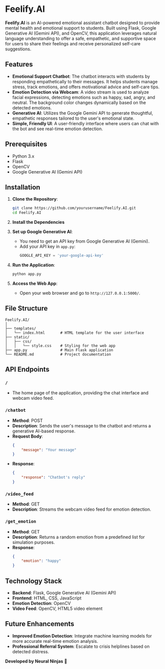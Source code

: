 # Feelify.AI

**Feelify.AI** is an AI-powered emotional assistant chatbot designed to provide mental health and emotional support to students. Built using Flask, Google Generative AI (Gemini API), and OpenCV, this application leverages natural language understanding to offer a safe, empathetic, and supportive space for users to share their feelings and receive personalized self-care suggestions.

## Features
- **Emotional Support Chatbot**: The chatbot interacts with students by responding empathetically to their messages. It helps students manage stress, track emotions, and offers motivational advice and self-care tips.
- **Emotion Detection via Webcam**: A video stream is used to analyze facial expressions, detecting emotions such as happy, sad, angry, and neutral. The background color changes dynamically based on the detected emotions.
- **Generative AI**: Utilizes the Google Gemini API to generate thoughtful, empathetic responses tailored to the user's emotional state.
- **Simple, Friendly UI**: A user-friendly interface where users can chat with the bot and see real-time emotion detection.

## Prerequisites

- Python 3.x
- Flask
- OpenCV
- Google Generative AI (Gemini API)

## Installation

1. **Clone the Repository**:
   ```bash
   git clone https://github.com/yourusername/Feelify.AI.git
   cd Feelify.AI
   ```

2. **Install the Dependencies**

3. **Set up Google Generative AI**:
   - You need to get an API key from Google Generative AI (Gemini).
   - Add your API key in `app.py`:
     ```python
     GOOGLE_API_KEY = 'your-google-api-key'
     ```

4. **Run the Application**:
   ```bash
   python app.py
   ```

5. **Access the Web App**:
   - Open your web browser and go to `http://127.0.0.1:5000/`.

## File Structure

```
Feelify.AI/
│
├── templates/
│   └── index.html       # HTML template for the user interface
├── static/
│   ├── css/
│   │   └── style.css    # Styling for the web app
├── app.py               # Main Flask application
└── README.md            # Project documentation
```

## API Endpoints

### `/`
- The home page of the application, providing the chat interface and webcam video feed.

### `/chatbot`
- **Method**: POST
- **Description**: Sends the user's message to the chatbot and returns a generative AI-based response.
- **Request Body**:
  ```json
  {
      "message": "Your message"
  }
  ```
- **Response**:
  ```json
  {
      "response": "Chatbot's reply"
  }
  ```

### `/video_feed`
- **Method**: GET
- **Description**: Streams the webcam video feed for emotion detection.

### `/get_emotion`
- **Method**: GET
- **Description**: Returns a random emotion from a predefined list for simulation purposes.
- **Response**:
  ```json
  {
      "emotion": "happy"
  }
  ```

## Technology Stack

- **Backend**: Flask, Google Generative AI (Gemini API)
- **Frontend**: HTML, CSS, JavaScript
- **Emotion Detection**: OpenCV
- **Video Feed**: OpenCV, HTML5 video element

## Future Enhancements
- **Improved Emotion Detection**: Integrate machine learning models for more accurate real-time emotion analysis.
- **Professional Referral System**: Escalate to crisis helplines based on detected distress.


**Developed by Neural Ninjas** 🎉
